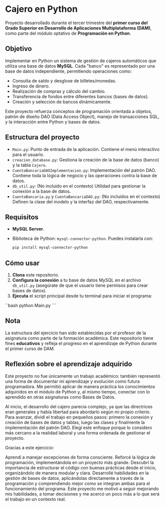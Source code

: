 # Cajero en Python

Proyecto desarrollado durante el tercer trimestre del **primer curso del Grado Superior en Desarrollo de Aplicaciones Multiplataforma (DAM)**, como parte del módulo optativo de **Programación en Python**.

## Objetivo

Implementar en Python un sistema de gestión de cajeros automáticos que utiliza una base de datos **MySQL**. Cada "banco" es representado por una base de datos independiente, permitiendo operaciones como:

- Consulta de saldo y desglose de billetes/monedas.
- Ingreso de dinero.
- Realización de compras y cálculo del cambio.
- Transferencia de fondos entre diferentes bancos (bases de datos).
- Creación y selección de bancos dinámicamente.

Este proyecto refuerza conceptos de programación orientada a objetos, patrón de diseño DAO (Data Access Object), manejo de transacciones SQL, y la interacción entre Python y bases de datos.

## Estructura del proyecto

- `Main.py`: Punto de entrada de la aplicación. Contiene el menú interactivo para el usuario.
- `creacion_database.py`: Gestiona la creación de la base de datos (banco) y la tabla `Cajero`.
- `CuentaBancariaDAOImplementacion.py`: Implementación del patrón DAO. Contiene toda la lógica de negocio y las operaciones contra la base de datos.
- `db_util.py`: (No incluido en el contexto) Utilidad para gestionar la conexión a la base de datos.
- `CuentaBancaria.py` y `CuentaBancariaDAO.py`: (No incluidos en el contexto) Definen la clase del modelo y la interfaz del DAO, respectivamente.

## Requisitos

- **MySQL Server**.
- Biblioteca de Python: `mysql-connector-python`. Puedes instalarla con:

  ```bash
  pip install mysql-connector-python
  ```

## Cómo usar

  1. **Clona** este repositorio.
  2. **Configura la conexión** a tu base de datos MySQL en el archivo `db_util.py` (asegúrate de que el usuario tiene permisos para crear bases de datos).
  3. **Ejecuta** el script principal desde tu terminal para iniciar el programa:

  ``bash
    python Main.py
  ´´´

## Nota

La estructura del ejercicio han sido establecidas por el profesor de la asignatura como parte de la formación académica.
Este repositorio tiene fines **educativos** y refleja el progreso en el aprendizaje de Python durante el primer curso de DAM.

## Reflexión sobre el aprendizaje adquirido

Este proyecto no fue únicamente un trabajo académico: también representó una forma de documentar mi aprendizaje y evolución como futura programadora.
Me permitió aplicar de manera práctica los conocimientos adquiridos en el módulo de Python y, al mismo tiempo, conectar con lo aprendido en otras asignaturas como Bases de Datos.

Al inicio, el desarrollo del cajero parecía complejo, ya que las directrices eran generales y había libertad para abordarlo según mi propio criterio. Para avanzar, dividí el trabajo en pequeños pasos: primero la conexión y creación de bases de datos y tablas, luego las clases y finalmente la implementación del patrón DAO.
Elegí este enfoque porque lo considero más cercano a la realidad laboral y una forma ordenada de gestionar el proyecto.

Gracias a este ejercicio:

Aprendí a manejar excepciones de forma consciente.
Reforcé la lógica de programación, implementándola en un proyecto más grande.
Descubrí la importancia de estructurar el código con buenas prácticas desde el inicio, organizándolo de manera modular y clara.
Desarrollé habilidades en la gestión de bases de datos, aplicándolas directamente a través de la programación y comprendiendo mejor como se integran ambas para el funcionamiento del programa.
Este proyecto me motivó a seguir mejorando mis habilidades, a tomar decisiones y me acercó un poco más a lo que será el trabajo en un contexto real.
